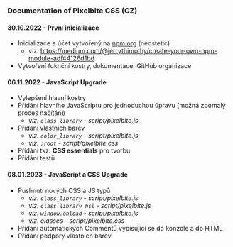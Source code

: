 ### Documentation of Pixelbite CSS (CZ)
#### 30.10.2022 - První inicializace
- Inicializace a účet vytvořený na [npm.org](https://npm.org) (neostetic)
  - viz. https://medium.com/@jerrythimothy/create-your-own-npm-module-adf44126d1bd 
- Vytvoření fuknční kostry, dokumentace, GitHub organizace
#### 06.11.2022 - JavaScript Upgrade
- Vylepšení hlavní kostry
- Přidání hlavního JavaScriptu pro jednoduchou úpravu (možná zpomalý proces načítání)
  - *viz. `class_library` - script/pixelbite.js*
- Přidání vlastních barev
  - *viz. `color_library` - script/pixelbite.js*
  - *viz. `:root` - script/pixelbite.css*
- Přídání tkz. **CSS essentials** pro tvorbu
- Přídání testů
#### 08.01.2023 - JavaScript a CSS Upgrade
- Pushnutí nových CSS a JS typů
  - *viz. `class_library` - script/pixelbite.js*
  - *viz. `class_library_hsl` - script/pixelbite.js*
  - *viz. `window.onload` - script/pixelbite.js*
  - *viz. classes - script/pixelbite.css*
- Přidání automatických Commentů vypisující se do konzole a do HTML
- Přidání podpory vlastních barev 
